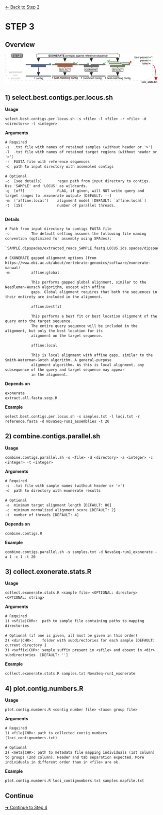[← Back to Step 2](Step2_Sequence_Assembly.md)


# STEP 3

## Overview
![Step.png](https://raw.githubusercontent.com/scrameri/CaptureAl/master/tutorial/CaptureAl_Step3.png)


## 1) select.best.contigs.per.locus.sh

**Usage**
```
select.best.contigs.per.locus.sh -s <file> -l <file> -r <file> -d <director<> -t <integer>
```

**Arguments**
```
# Required
-s  .txt file with names of retained samples (without header or '>')
-l  .txt file with names of retained target regions (without header or '>')
-r  FASTA file with reference sequences
-d  path to input directory with assembled contigs

# Optional
-c  [see details]       regex path from input directory to contigs. Use 'SAMPLE' and 'LOCUS' as wildcards.
-g  [off]               FLAG, if given, will NOT write query and target ranges to .exonerate output> [DEFAULT: --]
-m  ['affine:local']    alignment model [DEFAULT: `affine:local`]
-t  [15]                number of parallel threads.


```

**Details**
```
# Path from input directory to contigs FASTA file
-c          The default setting assumes the following file naming convention (optimized for assembly using SPAdes):
            `SAMPLE.dipspades/extracted_reads_SAMPLE.fastq.LOCUS.ids.spades/dipspades/consensus_contigs.fasta`

# EXONERATE gapped alignment options (from https://www.ebi.ac.uk/about/vertebrate-genomics/software/exonerate-manual)
-m          affine:global
            
            This performs gapped global alignment, similar to the Needleman-Wunsch algorithm, except with affine
            gaps. Global alignment requires that both the sequences in their entirety are included in the alignment.

            affine:bestfit

            This performs a best fit or best location alignment of the query onto the target sequence.
            The entire query sequence will be included in the alignment, but only the best location for its
            alignment on the target sequence.

            affine:local
               
            This is local alignment with affine gaps, similar to the Smith-Waterman-Gotoh algorithm. A general-purpose
            alignment algorithm. As this is local alignment, any subsequence of the query and target sequence may appear
            in the alignment.
```

**Depends on**
```
exonerate
extract.all.fasta.seqs.R
```


**Example**
```
select.best.contigs.per.locus.sh -s samples.txt -l loci.txt -r reference.fasta -d NovaSeq-run1_assemblies -t 20
```


## 2) combine.contigs.parallel.sh

**Usage**
```
combine.contigs.parallel.sh -s <file> -d <directory> -a <integer> -c <integer> -t <integer>
```

**Arguments**
```
# Required
-s  .txt file with sample names (without header or '>')
-d  path to directory with exonerate results

# Optional
-a  minimum target alignment length [DEFAULT: 80]
-c  minimum normalized alignment score [DEFAULT: 2]
-t  number of threads [DEFAULT: 4]

```

**Depends on**
```
combine.contigs.R
```


**Example**
```
combine.contigs.parallel.sh -s samples.txt -d NovaSeq-run1_exonerate -a 1 -c 1 -t 20
```


## 3) collect.exonerate.stats.R

**Usage**
```
collect.exonerate.stats.R <sample file> <OPTIONAL: directory> <OPTIONAL: string>
```

**Arguments**
```
# Required
1) <sfile|CHR>:  path to sample file containing paths to mapping directories

# Optional (if one is given, all must be given in this order)
2) <dir|CHR>:    folder with subdirectories for each sample [DEFAULT: current directory ]
3) <suffix|CHR>: sample suffix present in <sfile> and absent in <dir> subdirectories  [DEFAULT: '']
```

**Example**
```
collect.exonerate.stats.R samples.txt NovaSeq-run1_exonerate
```


## 4) plot.contig.numbers.R

**Usage**
```
plot.contig.numbers.R <contig number file> <taxon group file>
```

**Arguments**
```
# Required
1) <file|CHR>: path to collected contig numbers (loci_contignumbers.txt)

# Optional
2) <meta|CHR>: path to metadata file mapping individuals (1st column) to groups (2nd column). Header and tab separation expected. More individuals in different order than in <file> are ok.
```

**Example**
```
plot.contig.numbers.R loci_contignumbers.txt samples.mapfile.txt
```


## Continue
[➜ Continue to Step 4](Step4_Sample_and_Locus_Filtering.md)
